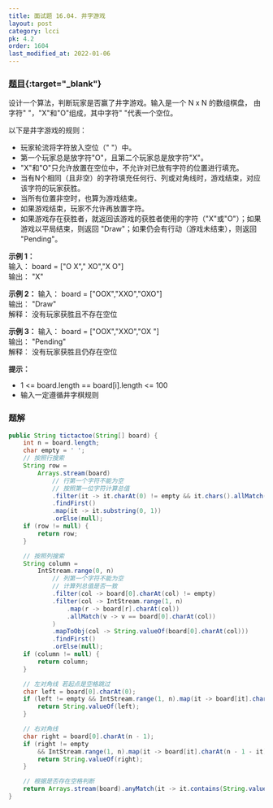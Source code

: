 ```yaml
---
title: 面试题 16.04. 井字游戏
layout: post
category: lcci
pk: 4.2
order: 1604
last_modified_at: 2022-01-06
---
```


### [题目](https://leetcode.cn/tic-tac-toe-lcci/){:target="_blank"}

设计一个算法，判断玩家是否赢了井字游戏。输入是一个 N x N 的数组棋盘，
由字符" "，"X"和"O"组成，其中字符" "代表一个空位。

以下是井字游戏的规则：
- 玩家轮流将字符放入空位（" "）中。
- 第一个玩家总是放字符"O"，且第二个玩家总是放字符"X"。
- "X"和"O"只允许放置在空位中，不允许对已放有字符的位置进行填充。
- 当有N个相同（且非空）的字符填充任何行、列或对角线时，游戏结束，对应该字符的玩家获胜。
- 当所有位置非空时，也算为游戏结束。
- 如果游戏结束，玩家不允许再放置字符。
- 如果游戏存在获胜者，就返回该游戏的获胜者使用的字符（"X"或"O"）；如果游戏以平局结束，则返回 "Draw"；如果仍会有行动（游戏未结束），则返回 "Pending"。

**示例 1：**  
输入： board = ["O X"," XO","X O"]  
输出： "X"

**示例 2：**
输入： board = ["OOX","XXO","OXO"]  
输出： "Draw"  
解释： 没有玩家获胜且不存在空位

**示例 3：**
输入： board = ["OOX","XXO","OX "]  
输出： "Pending"  
解释： 没有玩家获胜且仍存在空位

**提示：**
- 1 <= board.length == board[i].length <= 100
- 输入一定遵循井字棋规则

### 题解

```java
public String tictactoe(String[] board) {
    int n = board.length;
    char empty = ' ';
    // 按照行搜索
    String row =
        Arrays.stream(board)
            // 行第一个字符不能为空
            // 按照第一位字符计算总值
            .filter(it -> it.charAt(0) != empty && it.chars().allMatch(v -> v == it.charAt(0)))
            .findFirst()
            .map(it -> it.substring(0, 1))
            .orElse(null);
    if (row != null) {
        return row;
    }

    // 按照列搜索
    String column =
        IntStream.range(0, n)
            // 列第一个字符不能为空
            // 计算列总值是否一致
            .filter(col -> board[0].charAt(col) != empty)
            .filter(col -> IntStream.range(1, n)
                .map(r -> board[r].charAt(col))
                .allMatch(v -> v == board[0].charAt(col))
            )
            .mapToObj(col -> String.valueOf(board[0].charAt(col)))
            .findFirst()
            .orElse(null);
    if (column != null) {
        return column;
    }

    // 左对角线 若起点是空格跳过
    char left = board[0].charAt(0);
    if (left != empty && IntStream.range(1, n).map(it -> board[it].charAt(it)).allMatch(it -> it == left)) {
        return String.valueOf(left);
    }

    // 右对角线
    char right = board[0].charAt(n - 1);
    if (right != empty
        && IntStream.range(1, n).map(it -> board[it].charAt(n - 1 - it)).allMatch(it -> it == right)) {
        return String.valueOf(right);
    }

    // 根据是否存在空格判断
    return Arrays.stream(board).anyMatch(it -> it.contains(String.valueOf(empty))) ? "Pending" : "Draw";
}
```